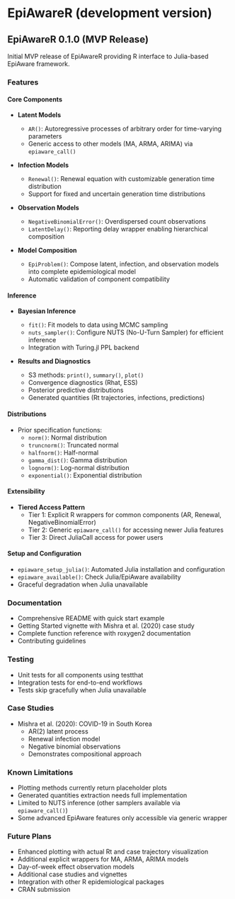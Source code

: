# EpiAwareR (development version)

## EpiAwareR 0.1.0 (MVP Release)

Initial MVP release of EpiAwareR providing R interface to Julia-based EpiAware framework.

### Features

#### Core Components

* **Latent Models**
  - `AR()`: Autoregressive processes of arbitrary order for time-varying parameters
  - Generic access to other models (MA, ARMA, ARIMA) via `epiaware_call()`

* **Infection Models**
  - `Renewal()`: Renewal equation with customizable generation time distribution
  - Support for fixed and uncertain generation time distributions

* **Observation Models**
  - `NegativeBinomialError()`: Overdispersed count observations
  - `LatentDelay()`: Reporting delay wrapper enabling hierarchical composition

* **Model Composition**
  - `EpiProblem()`: Compose latent, infection, and observation models into complete epidemiological model
  - Automatic validation of component compatibility

#### Inference

* **Bayesian Inference**
  - `fit()`: Fit models to data using MCMC sampling
  - `nuts_sampler()`: Configure NUTS (No-U-Turn Sampler) for efficient inference
  - Integration with Turing.jl PPL backend

* **Results and Diagnostics**
  - S3 methods: `print()`, `summary()`, `plot()`
  - Convergence diagnostics (Rhat, ESS)
  - Posterior predictive distributions
  - Generated quantities (Rt trajectories, infections, predictions)

#### Distributions

* Prior specification functions:
  - `norm()`: Normal distribution
  - `truncnorm()`: Truncated normal
  - `halfnorm()`: Half-normal
  - `gamma_dist()`: Gamma distribution
  - `lognorm()`: Log-normal distribution
  - `exponential()`: Exponential distribution

#### Extensibility

* **Tiered Access Pattern**
  - Tier 1: Explicit R wrappers for common components (AR, Renewal, NegativeBinomialError)
  - Tier 2: Generic `epiaware_call()` for accessing newer Julia features
  - Tier 3: Direct JuliaCall access for power users

#### Setup and Configuration

* `epiaware_setup_julia()`: Automated Julia installation and configuration
* `epiaware_available()`: Check Julia/EpiAware availability
* Graceful degradation when Julia unavailable

### Documentation

* Comprehensive README with quick start example
* Getting Started vignette with Mishra et al. (2020) case study
* Complete function reference with roxygen2 documentation
* Contributing guidelines

### Testing

* Unit tests for all components using testthat
* Integration tests for end-to-end workflows
* Tests skip gracefully when Julia unavailable

### Case Studies

* Mishra et al. (2020): COVID-19 in South Korea
  - AR(2) latent process
  - Renewal infection model
  - Negative binomial observations
  - Demonstrates compositional approach

### Known Limitations

* Plotting methods currently return placeholder plots
* Generated quantities extraction needs full implementation
* Limited to NUTS inference (other samplers available via `epiaware_call()`)
* Some advanced EpiAware features only accessible via generic wrapper

### Future Plans

* Enhanced plotting with actual Rt and case trajectory visualization
* Additional explicit wrappers for MA, ARMA, ARIMA models
* Day-of-week effect observation models
* Additional case studies and vignettes
* Integration with other R epidemiological packages
* CRAN submission
